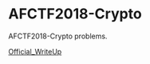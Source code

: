 # AFCTF2018-Crypto

AFCTF2018-Crypto problems.

[Official_WriteUp](http://csuwangj.top/2018/05/21/AFCTF-Crypto-OfficialWriteUp/)
